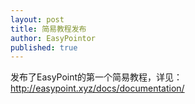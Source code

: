 ```yaml
---
layout: post
title: 简易教程发布
author: EasyPointor
published: true
---
```


发布了EasyPoint的第一个简易教程，详见：http://easypoint.xyz/docs/documentation/
